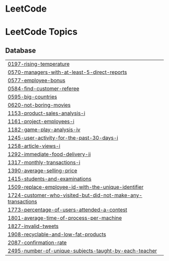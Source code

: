# LeetCode
<!---LeetCode Topics Start-->
# LeetCode Topics
## Database
|  |
| ------- |
| [0197-rising-temperature](https://github.com/XiangfeiLyhu/LeetCode/tree/master/0197-rising-temperature) |
| [0570-managers-with-at-least-5-direct-reports](https://github.com/XiangfeiLyhu/LeetCode/tree/master/0570-managers-with-at-least-5-direct-reports) |
| [0577-employee-bonus](https://github.com/XiangfeiLyhu/LeetCode/tree/master/0577-employee-bonus) |
| [0584-find-customer-referee](https://github.com/XiangfeiLyhu/LeetCode/tree/master/0584-find-customer-referee) |
| [0595-big-countries](https://github.com/XiangfeiLyhu/LeetCode/tree/master/0595-big-countries) |
| [0620-not-boring-movies](https://github.com/XiangfeiLyhu/LeetCode/tree/master/0620-not-boring-movies) |
| [1153-product-sales-analysis-i](https://github.com/XiangfeiLyhu/LeetCode/tree/master/1153-product-sales-analysis-i) |
| [1161-project-employees-i](https://github.com/XiangfeiLyhu/LeetCode/tree/master/1161-project-employees-i) |
| [1182-game-play-analysis-iv](https://github.com/XiangfeiLyhu/LeetCode/tree/master/1182-game-play-analysis-iv) |
| [1245-user-activity-for-the-past-30-days-i](https://github.com/XiangfeiLyhu/LeetCode/tree/master/1245-user-activity-for-the-past-30-days-i) |
| [1258-article-views-i](https://github.com/XiangfeiLyhu/LeetCode/tree/master/1258-article-views-i) |
| [1292-immediate-food-delivery-ii](https://github.com/XiangfeiLyhu/LeetCode/tree/master/1292-immediate-food-delivery-ii) |
| [1317-monthly-transactions-i](https://github.com/XiangfeiLyhu/LeetCode/tree/master/1317-monthly-transactions-i) |
| [1390-average-selling-price](https://github.com/XiangfeiLyhu/LeetCode/tree/master/1390-average-selling-price) |
| [1415-students-and-examinations](https://github.com/XiangfeiLyhu/LeetCode/tree/master/1415-students-and-examinations) |
| [1509-replace-employee-id-with-the-unique-identifier](https://github.com/XiangfeiLyhu/LeetCode/tree/master/1509-replace-employee-id-with-the-unique-identifier) |
| [1724-customer-who-visited-but-did-not-make-any-transactions](https://github.com/XiangfeiLyhu/LeetCode/tree/master/1724-customer-who-visited-but-did-not-make-any-transactions) |
| [1773-percentage-of-users-attended-a-contest](https://github.com/XiangfeiLyhu/LeetCode/tree/master/1773-percentage-of-users-attended-a-contest) |
| [1801-average-time-of-process-per-machine](https://github.com/XiangfeiLyhu/LeetCode/tree/master/1801-average-time-of-process-per-machine) |
| [1827-invalid-tweets](https://github.com/XiangfeiLyhu/LeetCode/tree/master/1827-invalid-tweets) |
| [1908-recyclable-and-low-fat-products](https://github.com/XiangfeiLyhu/LeetCode/tree/master/1908-recyclable-and-low-fat-products) |
| [2087-confirmation-rate](https://github.com/XiangfeiLyhu/LeetCode/tree/master/2087-confirmation-rate) |
| [2495-number-of-unique-subjects-taught-by-each-teacher](https://github.com/XiangfeiLyhu/LeetCode/tree/master/2495-number-of-unique-subjects-taught-by-each-teacher) |
<!---LeetCode Topics End-->